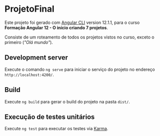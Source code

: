 # ProjetoFinal

Este projeto foi gerado com [Angular CLI](https://github.com/angular/angular-cli) version 12.1.1, para o curso **Formação Angular 12 - O início criando 7 projetos**.

Consiste de um roteamento de todos os projetos vistos no curso, exceto o primeiro (*"Olá mundo"*).

## Development server

Execute o comando `ng serve` para iniciar o serviço do projeto no endereço `http://localhost:4200/`.

## Build

Execute `ng build` para gerar o build do projeto na pasta `dist/`.

## Execução de testes unitários

Execute `ng test` para executar os testes via [Karma](https://karma-runner.github.io).


